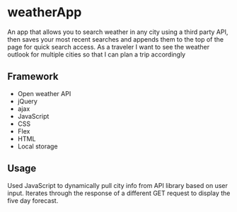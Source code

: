 # weatherApp
An app that allows you to search weather in any city using a third party API, then saves your most recent searches and appends them to the top of the page for quick search access. As a traveler I want to see the weather outlook for multiple cities so that I can plan a trip accordingly

## Framework
* Open weather API 
* jQuery 
* ajax 
* JavaScript 
* CSS 
* Flex 
* HTML 
* Local storage

## Usage
Used JavaScript to dynamically pull city info from API library based on user input. Iterates through the response of a different GET request to display the five day forecast.

